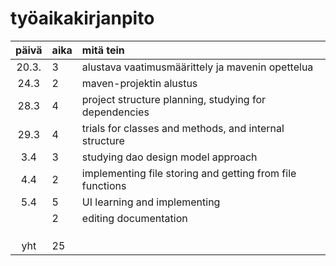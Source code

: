 # työaikakirjanpito

| päivä | aika | mitä tein  |
| :----:|:-----| :-----|
| 20.3. |  3   | alustava vaatimusmäärittely ja mavenin opettelua |
| 24.3  |  2   | maven-projektin alustus |
| 28.3  |  4   | project structure planning, studying for dependencies |
| 29.3  |  4   | trials for classes and methods, and internal structure |
|  3.4  |  3   | studying dao design model approach |
|  4.4  |  2   | implementing file storing and getting from file functions |
|  5.4  |  5   | UI learning and implementing |
|       |  2   | editing documentation |
|       |      |  |
|       |      |  |
|       |      |  |
| yht   |  25  |  | 

